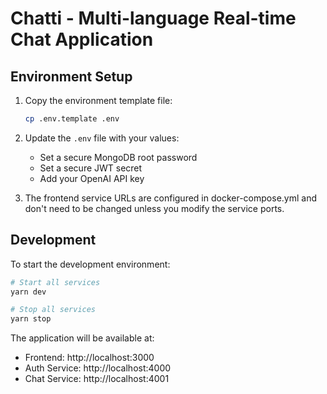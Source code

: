 # Chatti - Multi-language Real-time Chat Application

## Environment Setup

1. Copy the environment template file:
   ```bash
   cp .env.template .env
   ```

2. Update the `.env` file with your values:
   - Set a secure MongoDB root password
   - Set a secure JWT secret
   - Add your OpenAI API key

3. The frontend service URLs are configured in docker-compose.yml and don't need to be changed unless you modify the service ports.

## Development

To start the development environment:

```bash
# Start all services
yarn dev

# Stop all services
yarn stop
```

The application will be available at:
- Frontend: http://localhost:3000
- Auth Service: http://localhost:4000
- Chat Service: http://localhost:4001 